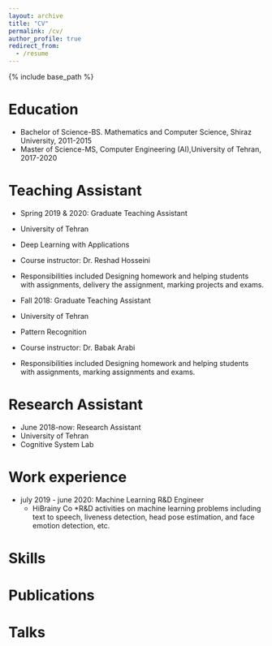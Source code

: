 ```yaml
---
layout: archive
title: "CV"
permalink: /cv/
author_profile: true
redirect_from:
  - /resume
---
```


{% include base_path %}

Education
======
* Bachelor of Science-BS. Mathematics and Computer Science, Shiraz University, 2011-2015
* Master of Science-MS, Computer Engineering (AI),University of Tehran, 2017-2020

Teaching Assistant
======
 * Spring 2019 & 2020: Graduate Teaching Assistant 
  * University of Tehran
  * Deep Learning with Applications
  * Course instructor: Dr. Reshad Hosseini
  * Responsibilities included Designing homework and helping students with assignments, delivery the assignment, marking projects and exams.
  
 * Fall 2018: Graduate Teaching Assistant 
  * University of Tehran
  * Pattern Recognition 
  * Course instructor: Dr. Babak Arabi
  * Responsibilities included Designing homework and helping students with assignments, marking assignments and exams.

Research Assistant
======
  * June 2018-now: Research Assistant
  * University of Tehran
  * Cognitive System Lab 

Work experience
======
* july 2019 - june 2020: Machine Learning R&D Engineer
  * HiBrainy Co
  *R&D activities on machine learning problems including text to speech, liveness detection, head pose estimation, and face emotion detection, etc.
  
Skills
======

Publications
======
  
  
Talks
======
  
  
